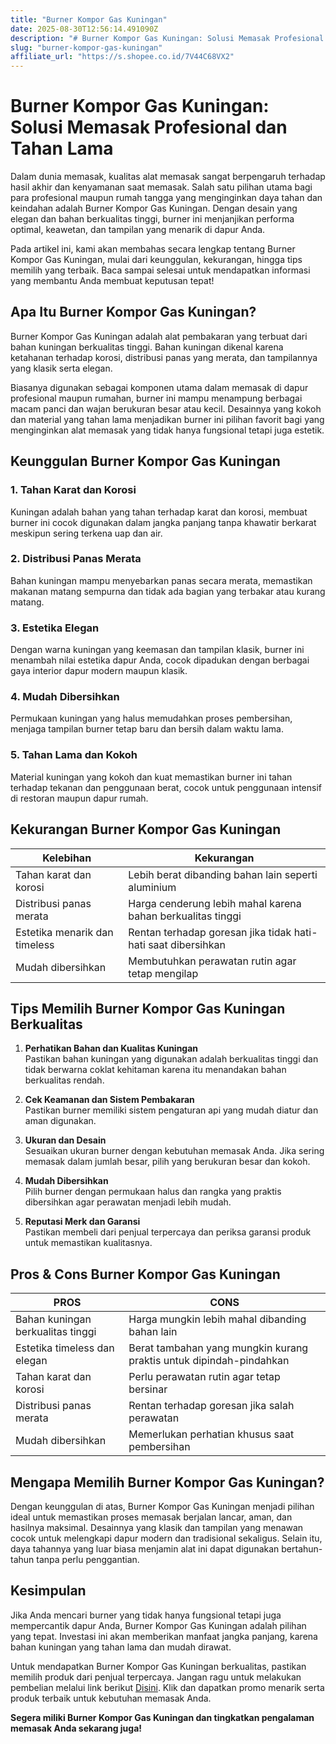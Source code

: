 ```yaml
---
title: "Burner Kompor Gas Kuningan"
date: 2025-08-30T12:56:14.491090Z
description: "# Burner Kompor Gas Kuningan: Solusi Memasak Profesional dan Tahan Lama..."
slug: "burner-kompor-gas-kuningan"
affiliate_url: "https://s.shopee.co.id/7V44C68VX2"
---
```

# Burner Kompor Gas Kuningan: Solusi Memasak Profesional dan Tahan Lama

Dalam dunia memasak, kualitas alat memasak sangat berpengaruh terhadap hasil akhir dan kenyamanan saat memasak. Salah satu pilihan utama bagi para profesional maupun rumah tangga yang menginginkan daya tahan dan keindahan adalah Burner Kompor Gas Kuningan. Dengan desain yang elegan dan bahan berkualitas tinggi, burner ini menjanjikan performa optimal, keawetan, dan tampilan yang menarik di dapur Anda.

Pada artikel ini, kami akan membahas secara lengkap tentang Burner Kompor Gas Kuningan, mulai dari keunggulan, kekurangan, hingga tips memilih yang terbaik. Baca sampai selesai untuk mendapatkan informasi yang membantu Anda membuat keputusan tepat!

## Apa Itu Burner Kompor Gas Kuningan?

Burner Kompor Gas Kuningan adalah alat pembakaran yang terbuat dari bahan kuningan berkualitas tinggi. Bahan kuningan dikenal karena ketahanan terhadap korosi, distribusi panas yang merata, dan tampilannya yang klasik serta elegan.

Biasanya digunakan sebagai komponen utama dalam memasak di dapur profesional maupun rumahan, burner ini mampu menampung berbagai macam panci dan wajan berukuran besar atau kecil. Desainnya yang kokoh dan material yang tahan lama menjadikan burner ini pilihan favorit bagi yang menginginkan alat memasak yang tidak hanya fungsional tetapi juga estetik.

## Keunggulan Burner Kompor Gas Kuningan

### 1. Tahan Karat dan Korosi

Kuningan adalah bahan yang tahan terhadap karat dan korosi, membuat burner ini cocok digunakan dalam jangka panjang tanpa khawatir berkarat meskipun sering terkena uap dan air.

### 2. Distribusi Panas Merata

Bahan kuningan mampu menyebarkan panas secara merata, memastikan makanan matang sempurna dan tidak ada bagian yang terbakar atau kurang matang.

### 3. Estetika Elegan

Dengan warna kuningan yang keemasan dan tampilan klasik, burner ini menambah nilai estetika dapur Anda, cocok dipadukan dengan berbagai gaya interior dapur modern maupun klasik.

### 4. Mudah Dibersihkan

Permukaan kuningan yang halus memudahkan proses pembersihan, menjaga tampilan burner tetap baru dan bersih dalam waktu lama.

### 5. Tahan Lama dan Kokoh

Material kuningan yang kokoh dan kuat memastikan burner ini tahan terhadap tekanan dan penggunaan berat, cocok untuk penggunaan intensif di restoran maupun dapur rumah.

## Kekurangan Burner Kompor Gas Kuningan

| Kelebihan | Kekurangan |
|------------|-------------|
| Tahan karat dan korosi | Lebih berat dibanding bahan lain seperti aluminium |
| Distribusi panas merata | Harga cenderung lebih mahal karena bahan berkualitas tinggi |
| Estetika menarik dan timeless | Rentan terhadap goresan jika tidak hati-hati saat dibersihkan |
| Mudah dibersihkan | Membutuhkan perawatan rutin agar tetap mengilap |

## Tips Memilih Burner Kompor Gas Kuningan Berkualitas

1. **Perhatikan Bahan dan Kualitas Kuningan**  
Pastikan bahan kuningan yang digunakan adalah berkualitas tinggi dan tidak berwarna coklat kehitaman karena itu menandakan bahan berkualitas rendah.

2. **Cek Keamanan dan Sistem Pembakaran**  
Pastikan burner memiliki sistem pengaturan api yang mudah diatur dan aman digunakan.

3. **Ukuran dan Desain**  
Sesuaikan ukuran burner dengan kebutuhan memasak Anda. Jika sering memasak dalam jumlah besar, pilih yang berukuran besar dan kokoh.

4. **Mudah Dibersihkan**  
Pilih burner dengan permukaan halus dan rangka yang praktis dibersihkan agar perawatan menjadi lebih mudah.

5. **Reputasi Merk dan Garansi**  
Pastikan membeli dari penjual terpercaya dan periksa garansi produk untuk memastikan kualitasnya.

## Pros & Cons Burner Kompor Gas Kuningan

| PROS | CONS |
|------------------------------|------------------------------|
| Bahan kuningan berkualitas tinggi | Harga mungkin lebih mahal dibanding bahan lain |
| Estetika timeless dan elegan | Berat tambahan yang mungkin kurang praktis untuk dipindah-pindahkan |
| Tahan karat dan korosi | Perlu perawatan rutin agar tetap bersinar |
| Distribusi panas merata | Rentan terhadap goresan jika salah perawatan |
| Mudah dibersihkan | Memerlukan perhatian khusus saat pembersihan |

## Mengapa Memilih Burner Kompor Gas Kuningan?

Dengan keunggulan di atas, Burner Kompor Gas Kuningan menjadi pilihan ideal untuk memastikan proses memasak berjalan lancar, aman, dan hasilnya maksimal. Desainnya yang klasik dan tampilan yang menawan cocok untuk melengkapi dapur modern dan tradisional sekaligus. Selain itu, daya tahannya yang luar biasa menjamin alat ini dapat digunakan bertahun-tahun tanpa perlu penggantian.

## Kesimpulan

Jika Anda mencari burner yang tidak hanya fungsional tetapi juga mempercantik dapur Anda, Burner Kompor Gas Kuningan adalah pilihan yang tepat. Investasi ini akan memberikan manfaat jangka panjang, karena bahan kuningan yang tahan lama dan mudah dirawat.

Untuk mendapatkan Burner Kompor Gas Kuningan berkualitas, pastikan memilih produk dari penjual terpercaya. Jangan ragu untuk melakukan pembelian melalui link berikut [Disini](https://s.shopee.co.id/7V44C68VX2). Klik dan dapatkan promo menarik serta produk terbaik untuk kebutuhan memasak Anda.

**Segera miliki Burner Kompor Gas Kuningan dan tingkatkan pengalaman memasak Anda sekarang juga!**
